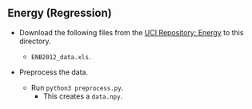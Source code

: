 Energy (Regression)
---
* Download the following files from the [UCI Repository: Energy](https://archive.ics.uci.edu/ml/datasets/Energy+efficiency) to this directory.
    * `ENB2012_data.xls`.

* Preprocess the data.
    * Run `python3 preprocess.py`.
    	* This creates a `data.npy`.

